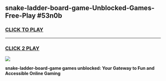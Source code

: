 
## snake-ladder-board-game-Unblocked-Games-Free-Play #53n0b
<h3>
<a href="https://us.freeplayer.one?title=snake-ladder-board-game&ref=9M">CLICK TO PLAY</a></h3>
<hr>

<h3>
<a href="https://us.freeplayer.one?title=snake-ladder-board-game&ref=9M">CLICK 2 PLAY</a>
  
</h3>

<a href="https://us.freeplayer.one?title=snake-ladder-board-game&ref=9M"><img src="https://clearcache.store/games.png"></a>


**snake-ladder-board-game games unblocked: Your Gateway to Fun and Accessible Online Gaming**
